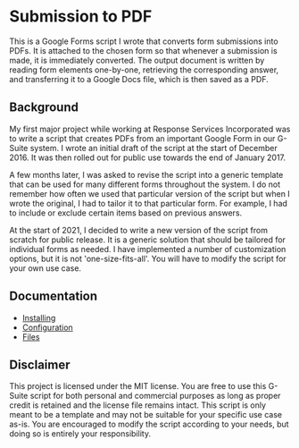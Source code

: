 # Submission to PDF

This is a Google Forms script I wrote that converts form submissions into PDFs. It is attached to the chosen form so that whenever a submission is made, it is immediately converted. The output document is written by reading form elements one-by-one, retrieving the corresponding answer, and transferring it to a Google Docs file, which is then saved as a PDF.

## Background

My first major project while working at Response Services Incorporated was to write a script that creates PDFs from an important Google Form in our G-Suite system. I wrote an initial draft of the script at the start of December 2016. It was then rolled out for public use towards the end of January 2017.

A few months later, I was asked to revise the script into a generic template that can be used for many different forms throughout the system. I do not remember how often we used that particular version of the script but when I wrote the original, I had to tailor it to that particular form. For example, I had to include or exclude certain items based on previous answers.

At the start of 2021, I decided to write a new version of the script from scratch for public release. It is a generic solution that should be tailored for individual forms as needed. I have implemented a number of customization options, but it is not 'one-size-fits-all'. You will have to modify the script for your own use case.

## Documentation

* [Installing](./docs/install.md)
* [Configuration](./docs/config.md)
* [Files](./docs/files.md)

## Disclaimer

This project is licensed under the MIT license. You are free to use this G-Suite script for both personal and commercial purposes as long as proper credit is retained and the license file remains intact. This script is only meant to be a template and may not be suitable for your specific use case as-is. You are encouraged to modify the script according to your needs, but doing so is entirely your responsibility.
